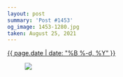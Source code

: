 ```yaml
---
layout: post
summary: 'Post #1453'
og_image: 1453-1280.jpg
taken: August 25, 2021
---
```


<div class="post">
 <time>
  <a href="/1453">
   {{ page.date | date: "%B %-d, %Y" }}
  </a>
 </time>
 <a href="/1453">
  <figure data-taken="8/25/2021">
   <img sizes="(min-width: 700px) 50vw, calc(100vw - 2rem)" src="{{ site.assets_url }}/1453-640.jpg" srcset="{{ site.assets_url }}/1453-320.jpg 320w, {{ site.assets_url }}/1453-640.jpg 640w, {{ site.assets_url }}/1453-960.jpg 960w, {{ site.assets_url }}/1453-1280.jpg 1280w"/>
  </figure>
 </a>
</div>
